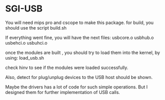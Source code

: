 # SGI-USB
 You will need mips pro and cscope to make this package.
for build, you should use the script build.sh

If everything went fine, you will have the next files: usbcore.o usbhub.o usbehci.o usbuhci.o


once the modules are built , you should try to load them into the kernel, by using: load_usb.sh

check hinv to see if the modules were loaded successfully.

Also, detect for plug/unplug devices to the USB host should be shown.

Maybe the drivers has a lot of code for such simple operations. But I designed them for further implementation of USB calls. 

